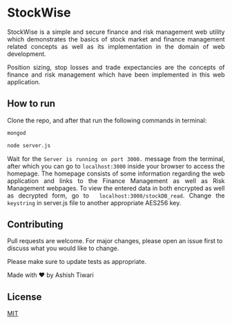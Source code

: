 # StockWise 
<div style="text-align: justify">
StockWise is a simple and secure finance and risk management web utility which demonstrates the basics of stock market and finance management related concepts as well as its implementation in the domain of web development.

Position sizing, stop losses and trade expectancies are the concepts of finance and risk management which have been implemented in this web application.

## How to run

Clone the repo, and after that run the following commands in terminal:
```bash
mongod
```
```bash
node server.js 
```
Wait for the ```Server is running on port 3000.``` message from the terminal, after which you can go to ```localhost:3000``` inside your browser to access the homepage.
The homepage consists of some information regarding the web application and links to the Finance Management as well as Risk Management webpages. To view the entered data in both encrypted as well as decrypted form, go to ``` localhost:3000/stockDB_read```. Change the ```keystring``` in server.js file to another appropriate AES256 key.
</div>

## Contributing
Pull requests are welcome. For major changes, please open an issue first to discuss what you would like to change.

Please make sure to update tests as appropriate.

Made with ❤️ by Ashish Tiwari

## License
[MIT](https://choosealicense.com/licenses/mit/)
